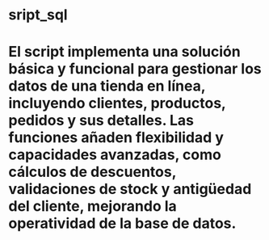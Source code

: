 # sript_sql
# El script implementa una solución básica y funcional para gestionar los datos de una tienda en línea, incluyendo clientes, productos, pedidos y sus detalles. Las funciones añaden flexibilidad y capacidades avanzadas, como cálculos de descuentos, validaciones de stock y antigüedad del cliente, mejorando la operatividad de la base de datos.
